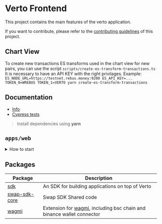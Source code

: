 # Verto Frontend

This project contains the main features of the verto application.

If you want to contribute, please refer to the [contributing guidelines](./CONTRIBUTING.md) of this project.

## Chart View

To create new transactions ES transforms used in the chart view for new pairs, you can use the script `scripts/create-es-transform-transactions.ts`
It is necessary to have an API KEY with the right privilages.
Example: `ES_NODE_URL=https://testnet.rebus.money:9200 ES_API_KEY=... TOKEN_0=WREBUS TOKEN_1=VERTO yarn create-es-transform-transactions`

## Documentation

- [Info](doc/Info.md)
- [Cypress tests](doc/Cypress.md)

> Install dependencies using **yarn**

## `apps/web`
<details>
<summary>
How to start
</summary>

```sh
yarn
```

start the development server
```sh
yarn dev
```

build with production mode
```sh
yarn build

# start the application after build
yarn start
```
</details>


## Packages

| Package                                                       | Description                                                                                                            |
|---------------------------------------------------------------|------------------------------------------------------------------------------------------------------------------------|
| [sdk](/packages/swap-sdk)                                     | An SDK for building applications on top of Verto                                                                 |
| [swap-sdk-core](/packages/swap-sdk-core)                      | Swap SDK Shared code                                                                                                   |
| [wagmi](/packages/wagmi)                                      | Extension for [wagmi](https://github.com/wagmi-dev/wagmi), including bsc chain and binance wallet connector            |

